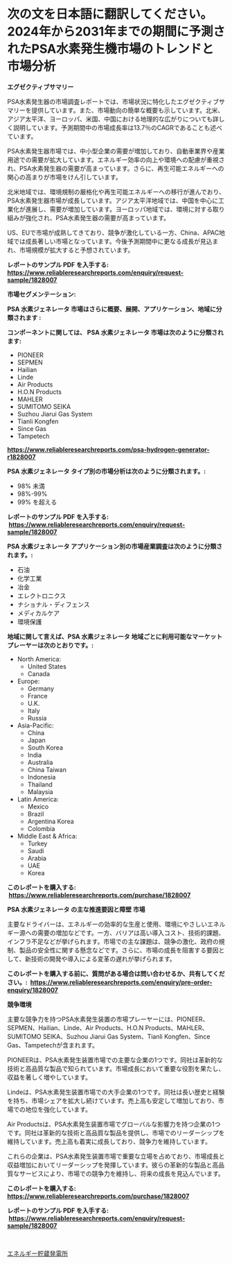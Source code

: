 <p><h1>次の文を日本語に翻訳してください。2024年から2031年までの期間に予測されたPSA水素発生機市場のトレンドと市場分析</h1></p><p><strong>エグゼクティブサマリー</strong></p>
<p><p>PSA水素発生器の市場調査レポートでは、市場状況に特化したエグゼクティブサマリーを提供しています。また、市場動向の簡単な概要も示しています。北米、アジア太平洋、ヨーロッパ、米国、中国における地理的な広がりについても詳しく説明しています。予測期間中の市場成長率は13.7％のCAGRであることも述べています。</p><p>PSA水素発生器市場では、中小型企業の需要が増加しており、自動車業界や産業用途での需要が拡大しています。エネルギー効率の向上や環境への配慮が重視され、PSA水素発生器の需要が高まっています。さらに、再生可能エネルギーへの関心の高まりが市場をけん引しています。</p><p>北米地域では、環境規制の厳格化や再生可能エネルギーへの移行が進んでおり、PSA水素発生器市場が成長しています。アジア太平洋地域では、中国を中心に工業化が進展し、需要が増加しています。ヨーロッパ地域では、環境に対する取り組みが強化され、PSA水素発生器の需要が高まっています。</p><p>US、EUで市場が成熟してきており、競争が激化している一方、China、APAC地域では成長著しい市場となっています。今後予測期間中に更なる成長が見込まれ、市場規模が拡大すると予想されています。</p></p>
<p><strong>レポートのサンプル PDF を入手する: <a href="https://www.reliableresearchreports.com/enquiry/request-sample/1828007">https://www.reliableresearchreports.com/enquiry/request-sample/1828007</a></strong></p>
<p><strong>市場セグメンテーション:</strong></p>
<p><strong> PSA 水素ジェネレータ 市場はさらに概要、展開、アプリケーション、地域に分類されます :</strong></p>
<p><strong>コンポーネントに関しては、 PSA 水素ジェネレータ 市場は次のように分類されます: &nbsp;</strong></p>
<p><ul><li>PIONEER</li><li>SEPMEN</li><li>Hailian</li><li>Linde</li><li>Air Products</li><li>H.O.N Products</li><li>MAHLER</li><li>SUMITOMO SEIKA</li><li>Suzhou Jiarui Gas System</li><li>Tianli Kongfen</li><li>Since Gas</li><li>Tampetech</li></ul></p>
<p><strong><a href="https://www.reliableresearchreports.com/psa-hydrogen-generator-r1828007">https://www.reliableresearchreports.com/psa-hydrogen-generator-r1828007</a></strong></p>
<p><strong> PSA 水素ジェネレータ タイプ別の市場分析は次のように分類されます。:</strong></p>
<p><ul><li>98% 未満</li><li>98%-99%</li><li>99% を超える</li></ul></p>
<p><strong>レポートのサンプル PDF を入手する: &nbsp;<a href="https://www.reliableresearchreports.com/enquiry/request-sample/1828007">https://www.reliableresearchreports.com/enquiry/request-sample/1828007</a></strong></p>
<p><strong> PSA 水素ジェネレータ アプリケーション別の市場産業調査は次のように分類されます。:</strong></p>
<p><ul><li>石油</li><li>化学工業</li><li>冶金</li><li>エレクトロニクス</li><li>ナショナル・ディフェンス</li><li>メディカルケア</li><li>環境保護</li></ul></p>
<p><strong>地域に関して言えば、PSA 水素ジェネレータ 地域ごとに利用可能なマーケットプレーヤーは次のとおりです。:</strong></p>
<p><ul>
    <li>
        North America:
        <ul>
            <li>United States</li>
            <li>Canada</li>
        </ul>
    </li>
    <li>
        Europe:
        <ul>
            <li>Germany</li>
            <li>France</li>
            <li>U.K.</li>
            <li>Italy</li>
            <li>Russia</li>
        </ul>
    </li>
    <li>
        Asia-Pacific:
        <ul>
            <li>China</li>
            <li>Japan</li>
            <li>South Korea</li>
            <li>India</li>
            <li>Australia</li>
            <li>China Taiwan</li>
            <li>Indonesia</li>
            <li>Thailand</li>
            <li>Malaysia</li>
        </ul>
    </li>
    <li>
        Latin America:
        <ul>
            <li>Mexico</li>
            <li>Brazil</li>
            <li>Argentina Korea</li>
            <li>Colombia</li>
        </ul>
    </li>
    <li>
        Middle East & Africa:
        <ul>
            <li>Turkey</li>
            <li>Saudi</li>
            <li>Arabia</li>
            <li>UAE</li>
            <li>Korea</li>
        </ul>
    </li>
    </ul></p>
<p><strong>このレポートを購入する: &nbsp;<a href="https://www.reliableresearchreports.com/purchase/1828007">https://www.reliableresearchreports.com/purchase/1828007</a></strong></p>
<p><strong>PSA 水素ジェネレータ の主な推進要因と障壁 市場</strong></p>
<p><p>主要なドライバーは、エネルギーの効率的な生産と使用、環境にやさしいエネルギー源への需要の増加などです。一方、バリアは高い導入コスト、技術的課題、インフラ不足などが挙げられます。市場での主な課題は、競争の激化、政府の規制、製品の安全性に関する懸念などです。さらに、市場の成長を阻害する要因として、新技術の開発や導入による変革の遅れが挙げられます。</p></p>
<p><strong>このレポートを購入する前に、質問がある場合は問い合わせるか、共有してください。:&nbsp; <a href="https://www.reliableresearchreports.com/enquiry/pre-order-enquiry/1828007">https://www.reliableresearchreports.com/enquiry/pre-order-enquiry/1828007</a></strong></p>
<p><strong>競争環境</strong></p>
<p><p>主要な競争力を持つPSA水素発生装置の市場プレーヤーには、PIONEER、SEPMEN、Hailian、Linde、Air Products、H.O.N Products、MAHLER、SUMITOMO SEIKA、Suzhou Jiarui Gas System、Tianli Kongfen、Since Gas、Tampetechが含まれます。</p><p>PIONEERは、PSA水素発生装置市場での主要な企業の1つです。同社は革新的な技術と高品質な製品で知られています。市場成長において重要な役割を果たし、収益を著しく増やしています。</p><p>Lindeは、PSA水素発生装置市場での大手企業の1つです。同社は長い歴史と経験を持ち、市場シェアを拡大し続けています。売上高も安定して増加しており、市場での地位を強化しています。</p><p>Air Productsは、PSA水素発生装置市場でグローバルな影響力を持つ企業の1つです。同社は革新的な技術と高品質な製品を提供し、市場でのリーダーシップを維持しています。売上高も着実に成長しており、競争力を維持しています。</p><p>これらの企業は、PSA水素発生装置市場で重要な立場を占めており、市場成長と収益増加においてリーダーシップを発揮しています。彼らの革新的な製品と高品質なサービスにより、市場での競争力を維持し、将来の成長を見込んでいます。</p></p>
<p><strong>このレポートを購入する: &nbsp; <a href="https://www.reliableresearchreports.com/purchase/1828007">https://www.reliableresearchreports.com/purchase/1828007</a></strong></p>
<p><strong>レポートのサンプル PDF を入手する: &nbsp;<a href="https://www.reliableresearchreports.com/enquiry/request-sample/1828007">https://www.reliableresearchreports.com/enquiry/request-sample/1828007</a></strong><strong></strong></p>
<p>&nbsp;</p>
<p><p><a href="https://github.com/one-cool-chick/Market-Research-Report-List-1/blob/main/533149132376.md">エネルギー貯蔵発電所</a></p></p>